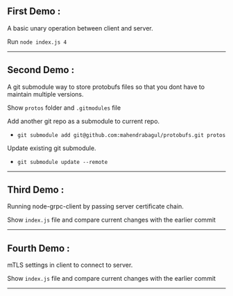First Demo :
---
A basic unary operation between client and server.

Run `node index.js 4`

---
Second Demo :
---
A git submodule way to store protobufs files so that you dont have to maintain multiple versions.

Show `protos` folder and `.gitmodules` file

Add another git repo as a submodule to current repo.

- `git submodule add git@github.com:mahendrabagul/protobufs.git protos`

Update existing git submodule.

- `git submodule update --remote`

---
Third Demo :
---
Running node-grpc-client by passing server certificate chain.

Show `index.js` file and compare current changes with the earlier commit

---
Fourth Demo :
---
mTLS settings in client to connect to server.

Show `index.js` file and compare current changes with the earlier commit

---
